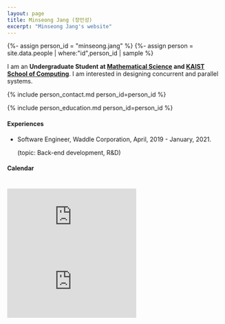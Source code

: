 ```yaml
---
layout: page
title: Minseong Jang (장민성)
excerpt: "Minseong Jang's website"
---
```


{%- assign person_id = "minseong.jang" %}
{%- assign person = site.data.people | where:"id",person_id | sample %}

I am an **Undergraduate Student at [Mathematical Science](https://mathsci.kaist.ac.kr) and [KAIST School of Computing](https://cs.kaist.ac.kr)**.
I am interested in designing concurrent and parallel systems.


{% include person_contact.md person_id=person_id %}


{% include person_education.md person_id=person_id %}


#### Experiences

- Software Engineer, Waddle Corporation, April, 2019 - January, 2021.
  
  (topic: Back-end development, R&D)


#### Calendar

<div class="responsive-iframe-container big-container">
    <iframe src="https://calendar.google.com/calendar/embed?showTitle=0&amp;showPrint=0&amp;mode=WEEK&amp&amp;wkst=1&amp;bgcolor=%23FFFFFF&amp;src=minseong.jang%40cp.kaist.ac.kr&amp;color=%23125A12&amp;ctz=Asia%2FSeoul" style="border-width:0; margin-top:15pt;" frameborder="0" scrolling="no"></iframe>
</div>
<div class="responsive-iframe-container small-container" style="height: 1000;">
    <iframe src="https://calendar.google.com/calendar/embed?showTitle=0&amp;showPrint=0&amp;mode=AGENDA&amp&amp;wkst=1&amp;bgcolor=%23FFFFFF&amp;src=minseong.jang%40cp.kaist.ac.kr&amp;color=%23125A12&amp;ctz=Asia%2FSeoul" style="border-width:0" frameborder="0" scrolling="no"></iframe>
</div>
